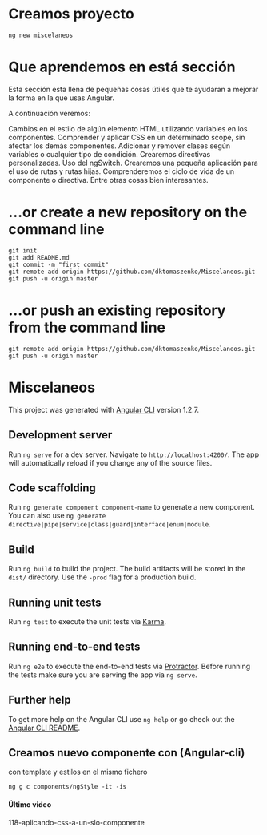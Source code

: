 # Creamos proyecto

  `ng new miscelaneos`
  
  # Que aprendemos en está sección 
  
  Esta sección esta llena de pequeñas cosas útiles que te ayudaran a mejorar la forma en la que usas Angular.
  
  A continuación veremos:
  
  Cambios en el estilo de algún elemento HTML utilizando variables en los componentes.
  Comprender y aplicar CSS en un determinado scope, sin afectar los demás componentes. 
  Adicionar y remover clases según variables o cualquier tipo de condición.
  Crearemos directivas personalizadas.
  Uso del ngSwitch.
  Crearemos una pequeña aplicación para el uso de rutas y rutas hijas.
  Comprenderemos el ciclo de vida de un componente o directiva.
  Entre otras cosas bien interesantes.
  
  # …or create a new repository on the command line
  
    git init
    git add README.md
    git commit -m "first commit"
    git remote add origin https://github.com/dktomaszenko/Miscelaneos.git
    git push -u origin master
    
  # …or push an existing repository from the command line
  
    git remote add origin https://github.com/dktomaszenko/Miscelaneos.git
    git push -u origin master

# Miscelaneos

This project was generated with [Angular CLI](https://github.com/angular/angular-cli) version 1.2.7.

## Development server

Run `ng serve` for a dev server. Navigate to `http://localhost:4200/`. The app will automatically reload if you change any of the source files.

## Code scaffolding

Run `ng generate component component-name` to generate a new component. You can also use `ng generate directive|pipe|service|class|guard|interface|enum|module`.

## Build

Run `ng build` to build the project. The build artifacts will be stored in the `dist/` directory. Use the `-prod` flag for a production build.

## Running unit tests

Run `ng test` to execute the unit tests via [Karma](https://karma-runner.github.io).

## Running end-to-end tests

Run `ng e2e` to execute the end-to-end tests via [Protractor](http://www.protractortest.org/).
Before running the tests make sure you are serving the app via `ng serve`.

## Further help

To get more help on the Angular CLI use `ng help` or go check out the [Angular CLI README](https://github.com/angular/angular-cli/blob/master/README.md).


## Creamos nuevo componente con (Angular-cli) 
con template y estilos en el mismo fichero

    ng g c components/ngStyle -it -is
    
#### Último video

118-aplicando-css-a-un-slo-componente
